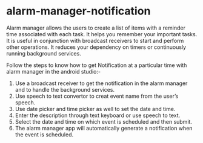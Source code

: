 # alarm-manager-notification

Alarm manager allows the users to create a list of items with a reminder time associated with each task. It helps you remember your important tasks. It is useful in conjunction with broadcast receivers to start and perform other operations. It reduces your dependency on timers or continuously running background services. 

Follow the steps to know how to get Notification at a particular time with alarm manager in the android studio:- 
1. Use a broadcast receiver to get the notification in the alarm manager and to handle the background services. 
2. Use speech to text convertor to creat event name from the user’s speech. 
3. Use date picker and time picker as well to set the date and time. 
4. Enter the description through text keyboard or use speech to text. 
5. Select the date and time on which event is scheduled and then submit. 
6. The alarm manager app will automatically generate a notification when the event is scheduled.
